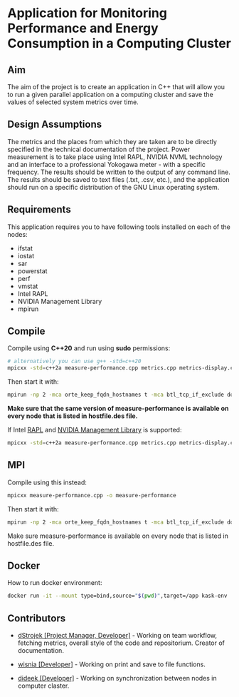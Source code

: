 # Application for Monitoring Performance and Energy Consumption in a Computing Cluster

## Aim

The aim of the project is to create an application in C++ that will allow you to run a given parallel application on a computing cluster and save the values of selected system metrics over time.

## Design Assumptions

The metrics and the places from which they are taken are to be directly specified in the technical documentation of the project. Power measurement is to take place using Intel RAPL, NVIDIA NVML technology and an interface to a professional Yokogawa meter - with a specific frequency. The results should be written to the output of any command line. The results should be saved to text files (.txt, .csv, etc.), and the application should run on a specific distribution of the GNU Linux operating system.

## Requirements

This application requires you to have following tools installed on each of the nodes:

- ifstat
- iostat
- sar
- powerstat
- perf
- vmstat
- Intel RAPL
- NVIDIA Management Library
- mpirun

## Compile

Compile using **C++20** and run using **sudo** permissions:

```bash
# alternatively you can use g++ -std=c++20
mpicxx -std=c++2a measure-performance.cpp metrics.cpp metrics-display.cpp metrics-save.cpp node-synchronization.cpp -o measure-performance
```

Then start it with:

```bash
mpirun -np 2 -mca orte_keep_fqdn_hostnames t -mca btl_tcp_if_exclude docker0,docker_gwbridge,lo -hostfile hostfile.des measure-performance
```

**Make sure that the same version of measure-performance is available on every node that is listed in hostfile.des file.**

If Intel <a href="https://github.com/LLNL/msr-safe" target="_blank">RAPL</a> and <a href="https://developer.nvidia.com/nvidia-management-library-nvml" target="_blank">NVIDIA Management Library</a> is supported:

```bash
mpicxx -std=c++2a measure-performance.cpp metrics.cpp metrics-display.cpp metrics-save.cpp node-synchronization.cpp -o measure-performance -lsmr_safe -lnvidia-ml
```
## MPI

Compile using this instead:

```bash
mpicxx measure-performance.cpp -o measure-performance
```

Then start it with:
```bash
mpirun -np 2 -mca orte_keep_fqdn_hostnames t -mca btl_tcp_if_exclude docker0,docker_gwbridge,lo -hostfile hostfile.des measure-performance
```
Make sure measure-performance is available on every node that is listed in hostfile.des file.
## Docker

How to run docker environment:

```bash
docker run -it --mount type=bind,source="$(pwd)",target=/app kask-env
```

## Contributors

- [dStrojek [Project Manager, Developer]](https://github.com/damianStrojek) - Working on team workflow, fetching metrics, overall style of the code and repositorium. Creator of documentation.

- [wisnia [Developer]](https://github.com/wisnia01) - Working on print and save to file functions.

- [dideek [Developer]](https://github.com/dideek) - Working on synchronization between nodes in computer claster.
